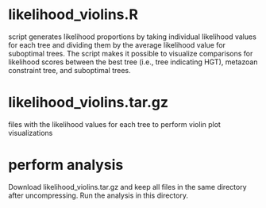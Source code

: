 # likelihood_violins.R

script generates likelihood proportions by taking individual likelihood values for each tree and dividing them by the average likelihood value for suboptimal trees. The script makes it possible to visualize comparisons for likelihood scores between the best tree (i.e., tree indicating HGT), metazoan constraint tree, and suboptimal trees. 

# likelihood_violins.tar.gz
files with the likelihood values for each tree to perform violin plot visualizations

# perform analysis
Download likelihood_violins.tar.gz and keep all files in the same directory after uncompressing. Run the analysis in this directory.
